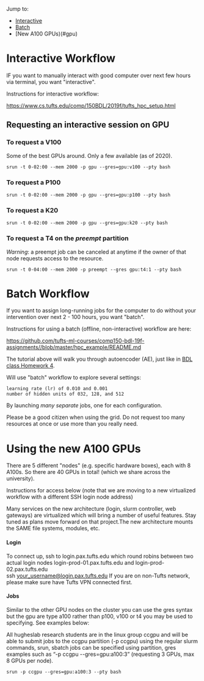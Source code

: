 Jump to:
* [Interactive](#interactive)
* [Batch](#batch)
* [New A100 GPUs)(#gpu)


# <a id="interactive">Interactive Workflow</a>

IF you want to manually interact with good computer over next few hours via terminal, you want "interactive".

Instructions for interactive workflow:

<https://www.cs.tufts.edu/comp/150BDL/2019f/tufts_hpc_setup.html>

## Requesting an interactive session on GPU

### To request a V100

Some of the best GPUs around. Only a few available (as of 2020). 

```
srun -t 0-02:00 --mem 2000 -p gpu --gres=gpu:v100 --pty bash
```


### To request a P100

```
srun -t 0-02:00 --mem 2000 -p gpu --gres=gpu:p100 --pty bash
```

### To request a K20

```
srun -t 0-02:00 --mem 2000 -p gpu --gres=gpu:k20 --pty bash
```

### To request a T4 on the *preempt* partition

*Warning*: a preempt job can be canceled at anytime if the owner of that node requests access to the resource.

```
srun -t 0-04:00 --mem 2000 -p preempt --gres gpu:t4:1 --pty bash
```


# <a id="batch">Batch Workflow</a>

If you want to assign long-running jobs for the computer to do without your intervention over next 2 - 100 hours, you want "batch".

Instructions for using a batch (offline, non-interactive) workflow are here:

<https://github.com/tufts-ml-courses/comp150-bdl-19f-assignments//blob/master/hpc_example/README.md>

The tutorial above will walk you through autoencoder (AE), just like in [BDL class Homework 4]().

Will use "batch" workflow to explore several settings:

    learning rate (lr) of 0.010 and 0.001
    number of hidden units of 032, 128, and 512

By launching *many separate* jobs, one for each configuration.

Please be a good citizen when using the grid. Do not request too many resources at once or use more than you really need.

# Using the new A100 GPUs

There are 5 different "nodes" (e.g. specific hardware boxes), each with 8 A100s. So there are 40 GPUs in total! (which we share across the university).

Instructions for access below (note that we are moving to a new virtualized workflow with a different SSH login node address)

Many services on the new architecture (login, slurm controller, web gateways) are virtualized which will bring a number of useful features. Stay tuned as plans move forward on that project.The new architecture mounts the SAME file systems, modules, etc.

#### Login

To connect up, ssh to login.pax.tufts.edu which round robins between two actual login nodes login-prod-01.pax.tufts.edu and login-prod-02.pax.tufts.edu  
ssh your_username@login.pax.tufts.edu
If you are on non-Tufts network, please make sure have Tufts VPN connected first.

#### Jobs

Similar to the other GPU nodes on the cluster you can use the gres syntax but the gpu are type a100 rather than p100, v100 or t4 you may be used to specifying.
See examples below:

All hugheslab research students are in the linux group ccgpu and will be able to submit jobs to the ccgpu partition (-p ccgpu) using the regular slurm commands, srun, sbatch jobs can be specified using partition, gres examples such as “-p ccgpu --gres=gpu:a100:3” (requesting 3 GPUs, max 8 GPUs per node). 

```
srun -p ccgpu --gres=gpu:a100:3 --pty bash
```
